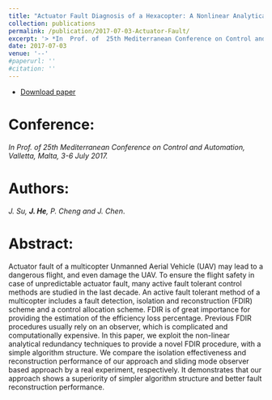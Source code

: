 ```yaml
---
title: "Actuator Fault Diagnosis of a Hexacopter: A Nonlinear Analytical Redundancy Approach"
collection: publications
permalink: /publication/2017-07-03-Actuator-Fault/
excerpt: '> *In  Prof. of  25th Mediterranean Conference on Control and Automation, Valletta, Malta, 3-6 July 2017*<br>*J. Su, **J. He**, P. Cheng and J. Chen*.'
date: 2017-07-03
venue: '--'
#paperurl: ''
#citation: ''
---
```


- [Download paper](https://ieeexplore.ieee.org/abstract/document/7984152/)

Conference:
===
*In  Prof. of  25th Mediterranean Conference on Control and Automation, Valletta, Malta, 3-6 July 2017.* 

Authors: 
===
*J. Su, **J. He**, P. Cheng and J. Chen*.

Abstract: 
===
Actuator fault of a multicopter Unmanned Aerial Vehicle (UAV) may lead to a dangerous flight, and even damage the UAV. To ensure the flight safety in case of unpredictable actuator fault, many active fault tolerant control methods are studied in the last decade. An active fault tolerant method of a multicopter includes a fault detection, isolation and reconstruction (FDIR) scheme and a control allocation scheme. FDIR is of great importance for providing the estimation of the efficiency loss percentage. Previous FDIR procedures usually rely on an observer, which is complicated and computationally expensive. In this paper, we exploit the non-linear analytical redundancy techniques to provide a novel FDIR procedure, with a simple algorithm structure. We compare the isolation effectiveness and reconstruction performance of our approach and sliding mode observer based approach by a real experiment, respectively. It demonstrates that our approach shows a superiority of simpler algorithm structure and better fault reconstruction performance.
